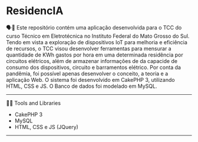 # ResidencIA
🗣📖 Este repositório contém uma aplicação desenvolvida para o TCC do curso Técnico em Eletrotécnica no Instituto Federal do Mato Grosso do Sul. Tendo em vista a exploração de dispositivos IoT para melhoria e eficiência de recursos, o TCC visou desenvolver ferramentas para mensurar a quantidade de KWh gastos por hora em uma determinada residência por circuitos elétricos, além de armazenar informações de da capacide de consumo dos dispositivos, circuito e barramentos elétrico. Por conta da pandêmia, foi possível apenas desenvolver o conceito, a teoria e a aplicação Web.  O sistema foi desenvolvido em CakePHP 3, utilizando HTML, CSS e JS. O Banco de dados foi modelado em MySQL.
<hr>
🔧🔨 Tools and Libraries 

 - CakePHP 3
 - MySQL
 - HTML, CSS e JS (JQuery)
 <hr>

